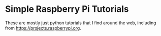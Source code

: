 # Simple Raspberry Pi Tutorials

These are mostly just python tutorials that I find around the web, including from https://projects.raspberrypi.org.
